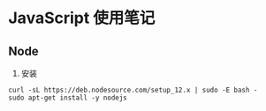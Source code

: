 # JavaScript 使用笔记

## Node

1. 安装
```
curl -sL https://deb.nodesource.com/setup_12.x | sudo -E bash -
sudo apt-get install -y nodejs
```

